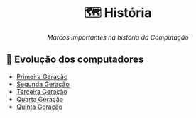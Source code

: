 <h1 align="center">🗺️ História</h1>

<p align="center"><em>Marcos importantes na história da Computação</em></p>

## 📝 Evolução dos computadores

- [Primeira Geração](https://github.com/DanielBrito/sturing/blob/master/Historia/Timeline/PrimeiraGeracaoComputadores.md)
- [Segunda Geração](https://github.com/DanielBrito/sturing/blob/master/Historia/Timeline/SegundaGeracaoComputadores.md)
- [Terceira Geração](https://github.com/DanielBrito/sturing/blob/master/Historia/Timeline/TerceiraGeracaoComputadores.md)
- [Quarta Geração](https://github.com/DanielBrito/sturing/blob/master/Historia/Timeline/QuartaGeracaoComputadores.md)
- [Quinta Geração](https://github.com/DanielBrito/sturing/blob/master/Historia/Timeline/QuintaGeracaoComputadores.md)